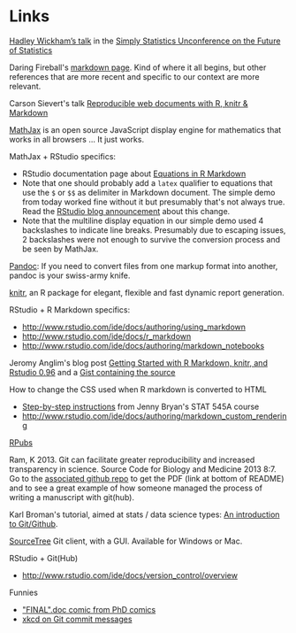 Links
========================================================

[Hadley Wickham’s talk](https://dl.dropboxusercontent.com/u/41902/future-da-5-unconf.pdf) in the [Simply Statistics Unconference on the Future of Statistics](http://simplystatistics.org/unconference/)

Daring Fireball's [markdown page](http://daringfireball.net/projects/markdown/). Kind of where it all begins, but other references that are more recent and specific to our context are more relevant.

Carson Sievert's talk [Reproducible web documents with R, knitr & Markdown](http://cpsievert.github.io/slides/markdown/)

[MathJax](http://www.mathjax.org) is an open source JavaScript display engine for mathematics that works in all browsers ... It just works.

MathJax + RStudio specifics:

  * RStudio documentation page about [Equations in R Markdown](http://www.rstudio.com/ide/docs/authoring/using_markdown_equations)
  * Note that one should probably add a `latex` qualifier to equations that use the `$` or `$$` as delimiter in Markdown document. The simple demo from today worked fine without it but presumably that's not always true. Read the [RStudio blog announcement](http://blog.rstudio.org/2012/05/25/mathjax-syntax-change/) about this change.
  * Note that the multiline display equation in our simple demo used 4 backslashes to indicate line breaks. Presumably due to escaping issues, 2 backslashes were not enough to survive the conversion process and be seen by MathJax.

[Pandoc](http://johnmacfarlane.net/pandoc/): If you need to convert files from one markup format into another, pandoc is your swiss-army knife. 

[knitr](http://yihui.name/knitr/), an R package for elegant, flexible and fast dynamic report generation.

RStudio + R Markdown specifics:

  * <http://www.rstudio.com/ide/docs/authoring/using_markdown>
  * <http://www.rstudio.com/ide/docs/r_markdown>
  * <http://www.rstudio.com/ide/docs/authoring/markdown_notebooks>

Jeromy Anglim's blog post [Getting Started with R Markdown, knitr, and Rstudio 0.96](http://jeromyanglim.blogspot.ca/2012/05/getting-started-with-r-markdown-knitr.html) and a [Gist containing the source](https://gist.github.com/jeromyanglim/2716336)

How to change the CSS used when R markdown is converted to HTML

  * [Step-by-step instructions](http://www.stat.ubc.ca/~jenny/STAT545A/topic10_tablesCSS.html) from Jenny Bryan's STAT 545A course
  * <http://www.rstudio.com/ide/docs/authoring/markdown_custom_rendering>
  
[RPubs](http://rpubs.com)
    
Ram, K 2013. Git can facilitate greater reproducibility and increased transparency in science. Source Code for Biology and Medicine 2013 8:7. Go to the [associated github repo](https://github.com/karthikram/smb_git) to get the PDF (link at bottom of README) and to see a great example of how someone managed the process of writing a manuscript with git(hub).

Karl Broman's tutorial, aimed at stats / data science types: [An introduction to Git/Github](http://kbroman.github.io/github_tutorial/).

[SourceTree](http://www.sourcetreeapp.com) Git client, with a GUI. Available for Windows or Mac.

RStudio + Git(Hub)
  * <http://www.rstudio.com/ide/docs/version_control/overview>

Funnies

  * ["FINAL".doc comic from PhD comics](http://www.phdcomics.com/comics/archive.php?comicid=1531)
  * [xkcd on Git commit messages](http://xkcd.com/1296/)
  